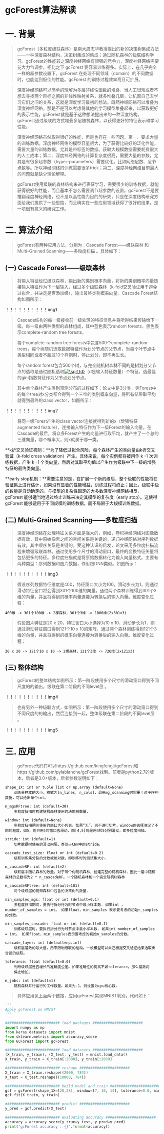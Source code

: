gcForest算法解读
===============

# 一. 背景

> gcForest（多粒度级联森林）是南大周志华教授提出的新的决策树集成方法——一种深度森林结构，决策树集成的集成；通过随机森林的级联结构学习。gcForest的性能较之深度神经网络有很强的竞争力，深度神经网络需要花大力气调参，相比之下 gcForest 要容易训练得多。实际上，在几乎完全一样的超参数设置下，gcForest 在处理不同领域（domain）的不同数据时，也能达到极佳的性能。gcForest 的训练过程效率高且可扩展。

> 深度神经网络可以简单的理解为多层非线性函数的堆叠，当人工很难或者不想去寻找两个目标之间的非线性映射关系，就多堆叠几层，让机器自己去学习它们之间的关系，这就是深度学习最初的想法。既然神经网络可以堆叠为深度神经网络，那是不是可以考虑将其他的学习模型堆叠起来，以获取更好的表示性能，gcForest就是基于这种想法提出来的一种深度结构。gcForest通过级联的方式堆叠多层随机森林，以获得更好的特征表示和学习性能。

> 深度神经网络虽然取得很好的性能，但是也存在一些问题。第一、要求大量的训练数据。深度神经网络的模型容量很大，为了获得比较好的泛化性能，需要大量的训练数据，尤其是带标签的数据。获取大规模数据需要耗费很大的人工成本；第二、深度神经网络的计算复杂度很高，需要大量的参数，尤其是有很多超参数（hyper-parameters）需要优化。比如网络层数、层节点数等。所以神经网络的训练需要很多trick；第三、深度神经网络目前最大的问题就是缺少理论解释。

> gcForest使用级联的森林结构来进行表征学习，需要很少的训练数据，就能获得很好的性能，而且基本不怎么需要调节超参数的设置。gcForest不是要推翻深度神经网络，也不是以高性能为目的的研究，只是在深度结构研究方面给我们提供了一些思路，而且确实在一些应用领域获得了很好的结果，是一项很有意义的研究工作。

# 二. 算法介绍

> gcForest有两种应用方法，分别为：Cascade Forest——级联森林 和 Multi-Grained Scanning——多粒度扫描 。具体如下：

## (一) Cascade Forest——级联森林

> 将输入特征经过级联森林，输出新的类别概率向量，将新的类别概率向量链接输入特征作为下一层输入，经过多个级联森林（k-fold交叉验证用于避免过拟合，并决定是否添加级），输出最终类别概率向量。Cascade Forest结构如图所示：

！！！！！！！！！！img1

> Cascade结构的每一级接收前一级处理的特征信息并将所得结果传输给下一级。每一级由两种类型的森林组成，其中蓝色表示random forests，黑色表示complete-random tree forests。

> 每个complete-random tree forests中包含500个complete-random trees，每个树随机选取数据特征作为划分节点的父节点，当每个叶节点中类型相同或者不超过10个样例时，停止划分，即不再生长。

> 每个random forest包含500个树，与完全随机树森林不同的是树划分父节点的选取是通过随机选取<a href="https://www.codecogs.com/eqnedit.php?latex=\sqrt{d}" target="_blank"><img src="https://latex.codecogs.com/svg.latex?\sqrt{d}" title="\sqrt{d}" /></a>（d是输入特征数量）个特征，选最佳的gini指数特征作为父节点划分节点。

> 其中单个森林产生类别预测分布的过程如下：论文中是3分类，则Forest中的每个tree对x分类都会得到一个三维的类别概率向量，将所有结果取平均就得到最终的class vector，如图所示：

！！！！！！！！！！img2

> 将同一级Forest产生的class vector连接就得到新的x（增强特征augmented feature），连接输入特征作为下一级Forest的输入向量。在Cascade的最后，将众多Forest产生的向量进行取平均，就产生了一个总的三维向量，哪个概率大，则x就属于哪一类。

**k折交叉验证机制：**为了降低过拟合风险，每个森林产生的类向量由k折交叉验证（k-fold cross validation）产生。具体来说，每个实例都将被用作 k -1 次训练数据，产生 k -1 个类向量，然后对其取平均值以产生作为级联中下一级的增强特征的最终类向量。

**early stop机制：**需要注意的是，在扩展一个新的级后，整个级联的性能将在验证集上进行估计，如果没有显着的性能增益，训练过程将终止；因此，级联中级的数量是自动确定的。与模型的复杂性固定的大多数深度神经网络相反，gcForest 能够适当地通过终止训练来决定其模型的复杂度（early stop）。这使得 gcForest 能够适用于不同规模的训练数据，而不局限于大规模训练数据。

## (二) Multi-Grained Scanning——多粒度扫描

> 深度神经网络在处理特征关系方面是强大的，例如，卷积神经网络对图像数据有效，其中原始像素之间的空间关系是关键的。递归神经网络对序列数据有效，其中顺序关系是关键的。受这种认识的启发，论文采用多粒度扫描流程来增强级联森林。通过使用多个尺寸的滑动窗口，最终的变换特征矢量将包括更多的特征。多粒度扫描就是将原始数据转化为输入向量格式。主要有两种类型：序列数据和图片数据，作用跟DNN类似。如图所示：

！！！！！！！！！！img3

> 假设序列数据特征维度是400，特征窗口大小为100，滑动步长为1，则通过滑动特征窗口将会得到301个100维的向量。通过两个森林训练得到301个3维的向量，并且将得到的概率向量连接为转换后的输入向量。维度变化过程：

```
400维 -> 301个100维 -> 2棵森林，301个3维 -> 1806维(2x301x3) 
```

> 假设图片特征是20 x 20，特征窗口大小选择为10 x 10，滑动步长为1，则通过滑动特征窗口得到121个10 x 10的矩阵，通过两个森林训练得到121个3维的向量，并且将得到的概率向量连接为转换后的输入向量。维度变化过程：

```
20 x 20 -> 121个10 x 10 -> 2棵森林，121个3维 -> 726维(2x121x3)
```

## (三) 整体结构

> gcForest的整体结构如图所示：第一阶段使用多个尺寸的滑动窗口得到不同尺度的的输出，级联在第二阶段的不同level层 。

！！！！！！！！！！img4

> 也有另外一种级联方式，如图所示：第一阶段使用多个尺寸的滑动窗口得到不同尺度的的输出，然后连接到一起，整体级联在第二阶段的不同level层 。

！！！！！！！！！！img5

# 三. 应用

> gcForest代码在可以https://github.com/kingfengji/gcForest和https://github.com/pylablanche/gcForest找到。前者是python2.7的版本，后者是3.0+版本，后者参数说明如下：

```
shape_1X: int or tuple list or np.array (default=None)
    训练量样本的大小，格式为[n_lines, n_cols]，调用mg_scanning时需要！对于序列数据，可以给出单个int。

n_mgsRFtree: int (default=30)
    多粒度扫描时构建随机森林使用的决策树数量.

window: int (default=None)
    多粒度扫描期间使用的窗口大小列表。如果“无”，则不进行切片，window的选择决定了不同的粒度，如5，则只用5的窗口去滑动，而[4,5]则是用4和5分别滑动，即多粒度扫描。

stride: int (default=1)
    切片数据时使用的滑动间隔，类似于CNN中的stride。

cascade_test_size: float or int (default=0.2)
    级联训练集分裂的分数或绝对数，即训练时的测试集大小.

n_cascadeRF: int (default=2)
    级联层中随机森林的数量，对于每个伪随机森林，创建完整的随机森林，因此一层中随机森林的总数将为2 * n_cascadeRF。一个随机森林和一个完全随机树森林

n_cascadeRFtree: int (default=101)
    每个级联层的随即森林中包含的决策树的数量.

min_samples_mgs: float or int (default=0.1)
    多粒度扫描期间，要执行拆分行为时节点中最小样本数. 如果int ，number_of_samples = int。 如果float，min_samples 表示要考虑的初始n_samples的分数。

min_samples_cascade: float or int (default=0.1)
    训练级联层时，要执行拆分行为时节点中最小样本数. 如果int number_of_samples = int。 如果float，min_samples表示要考虑的初始n_samples的分数。

cascade_layer: int (default=np.inf)
    级联层层数的最大值，用来限制级联的结构。一般模型可以自己根据交叉验证结果选取出合适的级联。

tolerance: float (default=0.0)
    判断级联层是否增长的准确度公差。如果准确性的提高不如tolerance，那么层数将
    停止增长。

n_jobs: int (default=1)
    随机森林并行运行的工作数量。如果为-1，则设置为cpu核心数.
```

> 具体应用见上面两个链接，应用gcForest实现MNIST判别，代码如下：

```python
'''
Apply gcForest on MNIST
'''

######################### load packages #######################
import numpy as np
from keras.datasets import mnist
from sklearn.metrics import accuracy_score
from GCForest import gcForest

######################### load datasets #######################
(X_train, y_train), (X_test, y_test) = mnist.load_data()
X_train, y_train = X_train[:2000], y_train[:2000]

######################### reshape #######################
X_train = X_train.reshape((2000, 784))
X_test = X_test.reshape((10000, 784))

######################### build model and train #######################
gcf = gcForest(shape_1X=[28,28], window=[7, 10, 14], tolerance=0.0, min_samples_mgs=10, min_samples_cascade=7)
gcf.fit(X_train, y_train)

######################### predict #######################
y_pred = gcf.predict(X_test)

######################### evaluating accuracy #######################
accuracy = accuracy_score(y_true=y_test, y_pred=y_pred)
print('gcForest accuracy : {}'.format(accuracy))
```

